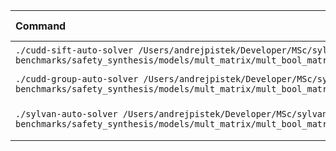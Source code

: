 | Command | Mean [ms] | Min [ms] | Max [ms] | Relative |
|:---|---:|---:|---:|---:|
| `./cudd-sift-auto-solver /Users/andrejpistek/Developer/MSc/sylvan-benchmarks/safety_synthesis/models/mult_matrix/mult_bool_matrix_2_3_6.aag` | 53.9 ± 2.4 | 50.2 | 61.7 | 1.00 |
| `./cudd-group-auto-solver /Users/andrejpistek/Developer/MSc/sylvan-benchmarks/safety_synthesis/models/mult_matrix/mult_bool_matrix_2_3_6.aag` | 90.4 ± 3.0 | 85.9 | 98.1 | 1.68 ± 0.09 |
| `./sylvan-auto-solver /Users/andrejpistek/Developer/MSc/sylvan-benchmarks/safety_synthesis/models/mult_matrix/mult_bool_matrix_2_3_6.aag` | 535.0 ± 15.5 | 513.2 | 572.6 | 9.92 ± 0.52 |
